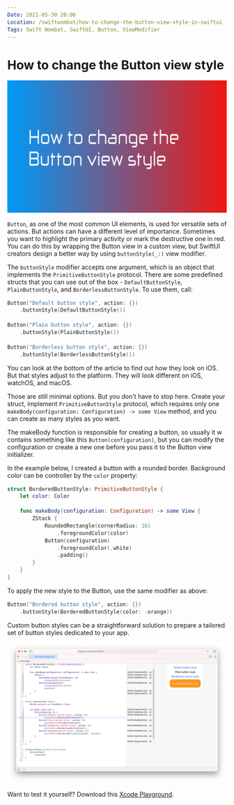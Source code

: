 ```yaml
---
Date: 2021-05-30 20:06
Location: /swiftwombat/how-to-change-the-button-view-style-in-swiftui
Tags: Swift Wombat, SwiftUI, Button, ViewModifier
---
```


# How to change the Button view style

![How to change the Button view style](/weblog/swiftwombat/covers/how_to_change_the_button_view_style.png)

`Button`, as one of the most common UI elements, is used for versatile sets of actions. But actions can have a different level of importance. Sometimes you want to highlight the primary activity or mark the destructive one in red. You can do this by wrapping the Button view in a custom view, but SwiftUI creators design a better way by using `buttonStyle(_:)` view modifier.

The `buttonStyle` modifier accepts one argument, which is an object that implements the `PrimitiveButtonStyle` protocol. There are some predefined structs that you can use out of the box - `DefaultButtonStyle`, `PlainButtonStyle`, and `BorderlessButtonStyle`. To use them, call:

```swift
Button("Default button style", action: {})
    .buttonStyle(DefaultButtonStyle())
    
Button("Plain button style", action: {})
    .buttonStyle(PlainButtonStyle())
    
Button("Borderless button style", action: {})
    .buttonStyle(BorderlessButtonStyle())
```

You can look at the bottom of the article to find out how they look on iOS. But that styles adjust to the platform. They will look different on iOS, watchOS, and macOS.

Those are still minimal options. But you don't have to stop here. Create your struct, implement `PrimitiveButtonStyle` protocol, which requires only one `makeBody(configuration: Configuration) -> some View` method, and you can create as many styles as you want.

The makeBody function is responsible for creating a button, so usually it w contains something like this `Button(configuration)`, but you can modify the configuration or create a new one before you pass it to the Button view initializer.

In the example below, I created a button with a rounded border. Background color can be controller by the `color` property:

```swift
struct BorderedButtonStyle: PrimitiveButtonStyle {
    let color: Color

    func makeBody(configuration: Configuration) -> some View {
        ZStack {
            RoundedRectangle(cornerRadius: 16)
                .foregroundColor(color)
            Button(configuration)
                .foregroundColor(.white)
                .padding()
        }
    }
}
```

To apply the new style to the Button, use the same modifier as above:

```swift
Button("Bordered button style", action: {})
    .buttonStyle(BorderedButtonStyle(color: .orange))
```

Custom button styles can be a straightforward solution to prepare a tailored set of button styles dedicated to your app.

![Xcode playground to test different button styles](/weblog/swiftwombat/images/29/buttonstyle_xcode_playground.png)

Want to test it yourself? Download this [Xcode Playground](https://github.com/kamilpowalowski/swiftwombat-projects/tree/main/ButtonStyle).
